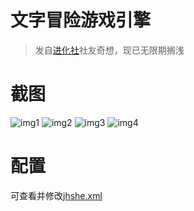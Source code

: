 # 文字冒险游戏引擎
>发自[进化社](http://www.jhshe.cn/forum-52-1.html)社友奇想，现已无限期搁浅

# 截图
![img1](img1.jpg "")
![img2](img2.jpg "")
![img3](img3.jpg "")
![img4](img4.jpg "")
# 配置
可查看并修改[jhshe.xml](assets/jhshe.xml)
